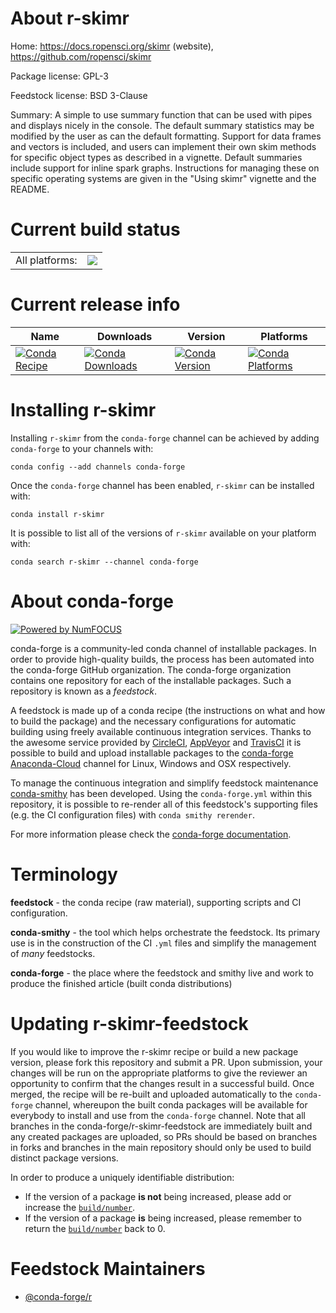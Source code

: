 About r-skimr
=============

Home: https://docs.ropensci.org/skimr (website), https://github.com/ropensci/skimr

Package license: GPL-3

Feedstock license: BSD 3-Clause

Summary: A simple to use summary function that can be used with pipes and displays nicely in the console. The default summary statistics may be modified by the user as can the default formatting. Support for data frames and vectors is included, and users can implement their own skim methods for specific object types as described in a vignette. Default summaries include support for inline spark graphs. Instructions for managing these on specific operating systems are given in the "Using skimr" vignette and the README.



Current build status
====================


<table><tr><td>All platforms:</td>
    <td>
      <a href="https://dev.azure.com/conda-forge/feedstock-builds/_build/latest?definitionId=1624&branchName=master">
        <img src="https://dev.azure.com/conda-forge/feedstock-builds/_apis/build/status/r-skimr-feedstock?branchName=master">
      </a>
    </td>
  </tr>
</table>

Current release info
====================

| Name | Downloads | Version | Platforms |
| --- | --- | --- | --- |
| [![Conda Recipe](https://img.shields.io/badge/recipe-r--skimr-green.svg)](https://anaconda.org/conda-forge/r-skimr) | [![Conda Downloads](https://img.shields.io/conda/dn/conda-forge/r-skimr.svg)](https://anaconda.org/conda-forge/r-skimr) | [![Conda Version](https://img.shields.io/conda/vn/conda-forge/r-skimr.svg)](https://anaconda.org/conda-forge/r-skimr) | [![Conda Platforms](https://img.shields.io/conda/pn/conda-forge/r-skimr.svg)](https://anaconda.org/conda-forge/r-skimr) |

Installing r-skimr
==================

Installing `r-skimr` from the `conda-forge` channel can be achieved by adding `conda-forge` to your channels with:

```
conda config --add channels conda-forge
```

Once the `conda-forge` channel has been enabled, `r-skimr` can be installed with:

```
conda install r-skimr
```

It is possible to list all of the versions of `r-skimr` available on your platform with:

```
conda search r-skimr --channel conda-forge
```


About conda-forge
=================

[![Powered by NumFOCUS](https://img.shields.io/badge/powered%20by-NumFOCUS-orange.svg?style=flat&colorA=E1523D&colorB=007D8A)](http://numfocus.org)

conda-forge is a community-led conda channel of installable packages.
In order to provide high-quality builds, the process has been automated into the
conda-forge GitHub organization. The conda-forge organization contains one repository
for each of the installable packages. Such a repository is known as a *feedstock*.

A feedstock is made up of a conda recipe (the instructions on what and how to build
the package) and the necessary configurations for automatic building using freely
available continuous integration services. Thanks to the awesome service provided by
[CircleCI](https://circleci.com/), [AppVeyor](https://www.appveyor.com/)
and [TravisCI](https://travis-ci.com/) it is possible to build and upload installable
packages to the [conda-forge](https://anaconda.org/conda-forge)
[Anaconda-Cloud](https://anaconda.org/) channel for Linux, Windows and OSX respectively.

To manage the continuous integration and simplify feedstock maintenance
[conda-smithy](https://github.com/conda-forge/conda-smithy) has been developed.
Using the ``conda-forge.yml`` within this repository, it is possible to re-render all of
this feedstock's supporting files (e.g. the CI configuration files) with ``conda smithy rerender``.

For more information please check the [conda-forge documentation](https://conda-forge.org/docs/).

Terminology
===========

**feedstock** - the conda recipe (raw material), supporting scripts and CI configuration.

**conda-smithy** - the tool which helps orchestrate the feedstock.
                   Its primary use is in the construction of the CI ``.yml`` files
                   and simplify the management of *many* feedstocks.

**conda-forge** - the place where the feedstock and smithy live and work to
                  produce the finished article (built conda distributions)


Updating r-skimr-feedstock
==========================

If you would like to improve the r-skimr recipe or build a new
package version, please fork this repository and submit a PR. Upon submission,
your changes will be run on the appropriate platforms to give the reviewer an
opportunity to confirm that the changes result in a successful build. Once
merged, the recipe will be re-built and uploaded automatically to the
`conda-forge` channel, whereupon the built conda packages will be available for
everybody to install and use from the `conda-forge` channel.
Note that all branches in the conda-forge/r-skimr-feedstock are
immediately built and any created packages are uploaded, so PRs should be based
on branches in forks and branches in the main repository should only be used to
build distinct package versions.

In order to produce a uniquely identifiable distribution:
 * If the version of a package **is not** being increased, please add or increase
   the [``build/number``](https://conda.io/docs/user-guide/tasks/build-packages/define-metadata.html#build-number-and-string).
 * If the version of a package **is** being increased, please remember to return
   the [``build/number``](https://conda.io/docs/user-guide/tasks/build-packages/define-metadata.html#build-number-and-string)
   back to 0.

Feedstock Maintainers
=====================

* [@conda-forge/r](https://github.com/conda-forge/r/)

